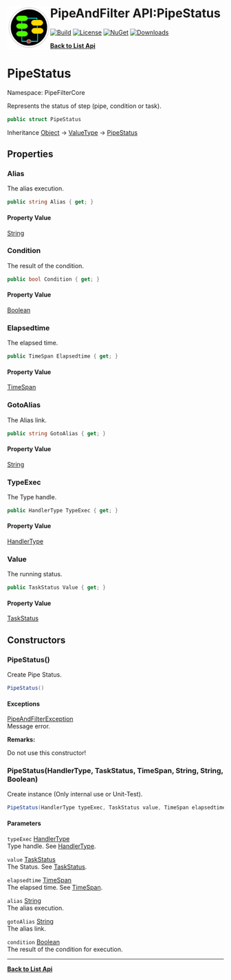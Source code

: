 # <img align="left" width="100" height="100" src="../images/icon.png">PipeAndFilter API:PipeStatus 

[![Build](https://github.com/FRACerqueira/PipeAndFilter/workflows/Build/badge.svg)](https://github.com/FRACerqueira/PipeAndFilter/actions/workflows/build.yml)
[![License](https://img.shields.io/badge/License-MIT-brightgreen.svg)](https://github.com/FRACerqueira/PipeAndFilter/blob/master/LICENSE)
[![NuGet](https://img.shields.io/nuget/v/PipeAndFilter)](https://www.nuget.org/packages/PipeAndFilter/)
[![Downloads](https://img.shields.io/nuget/dt/PipeAndFilter)](https://www.nuget.org/packages/PipeAndFilter/)

[**Back to List Api**](./apis.md)

# PipeStatus

Namespace: PipeFilterCore

Represents the status of step (pipe, condition or task).

```csharp
public struct PipeStatus
```

Inheritance [Object](https://docs.microsoft.com/en-us/dotnet/api/system.object) → [ValueType](https://docs.microsoft.com/en-us/dotnet/api/system.valuetype) → [PipeStatus](./pipefiltercore.pipestatus.md)

## Properties

### <a id="properties-alias"/>**Alias**

The alias execution.

```csharp
public string Alias { get; }
```

#### Property Value

[String](https://docs.microsoft.com/en-us/dotnet/api/system.string)<br>

### <a id="properties-condition"/>**Condition**

The result of the condition.

```csharp
public bool Condition { get; }
```

#### Property Value

[Boolean](https://docs.microsoft.com/en-us/dotnet/api/system.boolean)<br>

### <a id="properties-elapsedtime"/>**Elapsedtime**

The elapsed time.

```csharp
public TimeSpan Elapsedtime { get; }
```

#### Property Value

[TimeSpan](https://docs.microsoft.com/en-us/dotnet/api/system.timespan)<br>

### <a id="properties-gotoalias"/>**GotoAlias**

The Alias ​​link.

```csharp
public string GotoAlias { get; }
```

#### Property Value

[String](https://docs.microsoft.com/en-us/dotnet/api/system.string)<br>

### <a id="properties-typeexec"/>**TypeExec**

The Type handle.

```csharp
public HandlerType TypeExec { get; }
```

#### Property Value

[HandlerType](./pipefiltercore.handlertype.md)<br>

### <a id="properties-value"/>**Value**

The running status.

```csharp
public TaskStatus Value { get; }
```

#### Property Value

[TaskStatus](https://docs.microsoft.com/en-us/dotnet/api/system.threading.tasks.taskstatus)<br>

## Constructors

### <a id="constructors-.ctor"/>**PipeStatus()**

Create Pipe Status.

```csharp
PipeStatus()
```

#### Exceptions

[PipeAndFilterException](./pipefiltercore.pipeandfilterexception.md)<br>
Message error.

**Remarks:**

Do not use this constructor!

### <a id="constructors-.ctor"/>**PipeStatus(HandlerType, TaskStatus, TimeSpan, String, String, Boolean)**

Create instance (Only internal use or Unit-Test).

```csharp
PipeStatus(HandlerType typeExec, TaskStatus value, TimeSpan elapsedtime, string alias, string gotoAlias, bool condition)
```

#### Parameters

`typeExec` [HandlerType](./pipefiltercore.handlertype.md)<br>
Type handle. See [HandlerType](./pipefiltercore.handlertype.md).

`value` [TaskStatus](https://docs.microsoft.com/en-us/dotnet/api/system.threading.tasks.taskstatus)<br>
The Status. See [TaskStatus](https://docs.microsoft.com/en-us/dotnet/api/system.threading.tasks.taskstatus).

`elapsedtime` [TimeSpan](https://docs.microsoft.com/en-us/dotnet/api/system.timespan)<br>
The elapsed time. See [TimeSpan](https://docs.microsoft.com/en-us/dotnet/api/system.timespan).

`alias` [String](https://docs.microsoft.com/en-us/dotnet/api/system.string)<br>
The alias execution.

`gotoAlias` [String](https://docs.microsoft.com/en-us/dotnet/api/system.string)<br>
The alias link.

`condition` [Boolean](https://docs.microsoft.com/en-us/dotnet/api/system.boolean)<br>
The result of the condition for execution.


- - -
[**Back to List Api**](./apis.md)
